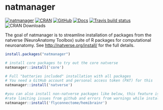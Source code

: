 
<!-- README.md is generated from README.Rmd. Please edit that file -->

# natmanager

<!-- badges: start -->

[![natmanager](https://img.shields.io/badge/natmanager-Part%20of%20the%20natverse-a241b6)](https://natverse.github.io)
[![CRAN](https://img.shields.io/cran/v/natmanager)](https://cran.r-project.org/web/packages/natmanager/index.html)
[![GitHub](https://img.shields.io/github/v/release/natverse/natmanager)](https://github.com/natverse/natmanager/releases/)
[![Docs](https://img.shields.io/badge/docs-100%25-brightgreen.svg)](https://natverse.github.io/natmanager/reference/)
[![Travis build
status](https://travis-ci.org/natverse/natmanager.svg?branch=master)](https://travis-ci.org/natverse/natmanager)
![CRAN
Downloads](http://cranlogs.r-pkg.org/badges/grand-total/natmanager)

<!-- badges: end -->

The goal of natmanager is to streamline installation of packages from
the natverse (NeuroAnatomy Toolbox) suite of R packages for
computational neuroanatomy. See <http://natverse.org/install/> for the
full details.

``` r
install.packages("natmanager")

# install core packages to try out the core natverse
natmanager::install('core')

# Full "batteries included" installation with all packages
# You need a GitHub account and personal access token (PAT) for this
natmanager::install('natverse')

#you can also install non-natverse packages like below, this feature is useful if you want to avoid
#rate limiting issues from github and errors from warnings while installing packages:
natmanager::install('flyconnectome/hemibrainr')
```
